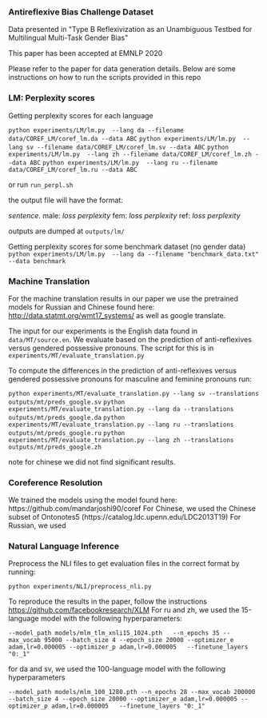 <h3>Antireflexive Bias Challenge Dataset</h3>
 Data presented in "Type B Reflexivization as an Unambiguous Testbed for Multilingual Multi-Task Gender Bias"

This paper has been accepted at EMNLP 2020

Please refer to the paper for data generation details. Below are some instructions on how to run the scripts provided in this repo

<h3>LM: Perplexity scores</h3>
Getting perplexity scores for each language

`python experiments/LM/lm.py  --lang da --filename data/COREF_LM/coref_lm.da --data ABC`
`python experiments/LM/lm.py  --lang sv --filename data/COREF_LM/coref_lm.sv --data ABC`
`python experiments/LM/lm.py  --lang zh --filename data/COREF_LM/coref_lm.zh --data ABC`
`python experiments/LM/lm.py  --lang ru --filename data/COREF_LM/coref_lm.ru --data ABC`

or run `run_perpl.sh`

the output file will have the format:

<i>sentence</i>.  male: <i>loss perplexity</i> fem: <i>loss perplexity</i> ref: <i>loss perplexity</i>

outputs are dumped at
`outputs/lm/`

Getting perplexity scores for some benchmark dataset (no gender data)
`python experiments/LM/lm.py  --lang da --filename "benchmark_data.txt" --data benchmark`

<h3>Machine Translation</h3>

For the machine translation results in our paper we use the pretrained models for Russian and Chinese found here: http://data.statmt.org/wmt17_systems/  as well as google translate.

The input for our experiments is the English data found in `data/MT/source.en`. We evaluate based on the prediction of anti-reflexives versus gendered possessive pronouns. The script for this is in `experiments/MT/evaluate_translation.py`

To compute the differences in the prediction of anti-reflexives versus gendered possessive pronouns for masculine and feminine pronouns run:

`python experiments/MT/evaluate_translation.py --lang sv --translations outputs/mt/preds_google.sv`
`python experiments/MT/evaluate_translation.py --lang da --translations outputs/mt/preds_google.da`
`python experiments/MT/evaluate_translation.py --lang ru --translations outputs/mt/preds_google.ru`
`python experiments/MT/evaluate_translation.py --lang zh --translations outputs/mt/preds_google.zh`

note for chinese we did not find significant results.

<h3> Coreference Resolution</h3>
We trained the models using the model found here: https://github.com/mandarjoshi90/coref
For Chinese, we used the Chinese subset of Ontonotes5 (https://catalog.ldc.upenn.edu/LDC2013T19)
For Russian, we used 



<h3> Natural Language Inference </h3>
Preprocess the NLI files to get evaluation files in the correct format by running:

`python experiments/NLI/preprocess_nli.py`

To reproduce the results in the paper, follow the instructions https://github.com/facebookresearch/XLM
For ru and zh, we used the 15-language model with the following hyperparameters:

 ``--model_path models/mlm_tlm_xnli15_1024.pth  
 --n_epochs 35
 --max_vocab 95000
 --batch_size 4
 --epoch_size 20000
 --optimizer_e adam,lr=0.000005
 --optimizer_p adam,lr=0.000005  
 --finetune_layers "0:_1"``

 for da and sv, we used the 100-language model with the following hyperparameters

  ``--model_path models/mlm_100_1280.pth
  --n_epochs 28
  --max_vocab 200000
  --batch_size 4
  --epoch_size 20000
  --optimizer_e adam,lr=0.000005
  --optimizer_p adam,lr=0.000005  
  --finetune_layers "0:_1"``
